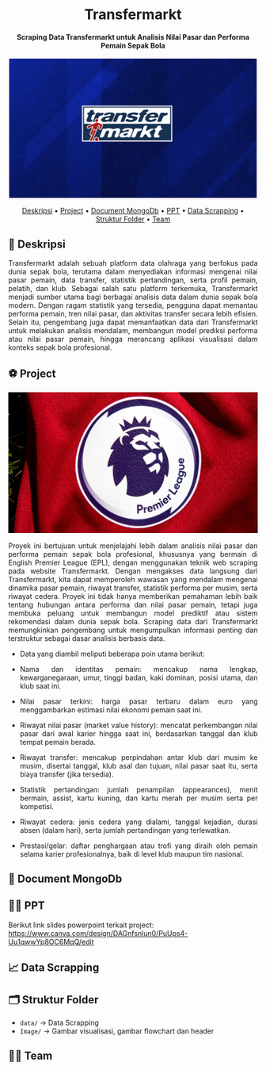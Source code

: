 <div align="center"> 
  
# Transfermarkt
#### Scraping Data Transfermarkt untuk Analisis Nilai Pasar dan Performa Pemain Sepak Bola
</div>

![alt text](https://github.com/maisasalsabila/mds_scrapping/blob/main/images/transfermarkt.png?raw=true)

<p align="center">
  <a href="#-deskripsi">Deskripsi</a> •
  <a href="#-project">Project</a> •
  <a href="#-document-mongodb">Document MongoDb</a> •
  <a href="#-ppt">PPT</a> •
  <a href="#-data-scrapping">Data Scrapping</a> •
  <a href="#-struktur-folder">Struktur Folder</a> •
  <a href="#-team">Team</a> 
</p>

## 📝 Deskripsi
<div align="justify">
Transfermarkt adalah sebuah platform data olahraga yang berfokus pada dunia sepak bola, terutama dalam menyediakan informasi mengenai nilai pasar pemain, data transfer, statistik pertandingan, serta profil pemain, pelatih, dan klub. Sebagai salah satu platform terkemuka, Transfermarkt menjadi sumber utama bagi berbagai analisis data dalam dunia sepak bola modern. Dengan ragam statistik yang tersedia, pengguna dapat memantau performa pemain, tren nilai pasar, dan aktivitas transfer secara lebih efisien. Selain itu, pengembang juga dapat memanfaatkan data dari Transfermarkt untuk melakukan analisis mendalam, membangun model prediksi performa atau nilai pasar pemain, hingga merancang aplikasi visualisasi dalam konteks sepak bola profesional.
</div>

## ⚽️ Project
![alt text](https://github.com/maisasalsabila/mds_scrapping/blob/main/images/Premierleague.jpg?raw=true)

<div align="justify">
Proyek ini bertujuan untuk menjelajahi lebih dalam analisis nilai pasar dan performa pemain sepak bola profesional, khususnya yang bermain di English Premier League (EPL), dengan menggunakan teknik web scraping pada website Transfermarkt. Dengan mengakses data langsung dari Transfermarkt, kita dapat memperoleh wawasan yang mendalam mengenai dinamika pasar pemain, riwayat transfer, statistik performa per musim, serta riwayat cedera. Proyek ini tidak hanya memberikan pemahaman lebih baik tentang hubungan antara performa dan nilai pasar pemain, tetapi juga membuka peluang untuk membangun model prediktif atau sistem rekomendasi dalam dunia sepak bola. Scraping data dari Transfermarkt memungkinkan pengembang untuk mengumpulkan informasi penting dan terstruktur sebagai dasar analisis berbasis data.

- Data yang diambil meliputi beberapa poin utama berikut:

- Nama dan identitas pemain: mencakup nama lengkap, kewarganegaraan, umur, tinggi badan, kaki dominan, posisi utama, dan klub saat ini.

- Nilai pasar terkini: harga pasar terbaru dalam euro yang menggambarkan estimasi nilai ekonomi pemain saat ini.

- Riwayat nilai pasar (market value history): mencatat perkembangan nilai pasar dari awal karier hingga saat ini, berdasarkan tanggal dan klub tempat pemain berada.

- Riwayat transfer: mencakup perpindahan antar klub dari musim ke musim, disertai tanggal, klub asal dan tujuan, nilai pasar saat itu, serta biaya transfer (jika tersedia).

- Statistik pertandingan: jumlah penampilan (appearances), menit bermain, assist, kartu kuning, dan kartu merah per musim serta per kompetisi.

- Riwayat cedera: jenis cedera yang dialami, tanggal kejadian, durasi absen (dalam hari), serta jumlah pertandingan yang terlewatkan.

- Prestasi/gelar: daftar penghargaan atau trofi yang diraih oleh pemain selama karier profesionalnya, baik di level klub maupun tim nasional.
</div>

## 📄 Document MongoDb


## 👨‍💻 PPT

Berikut link slides powerpoint terkait project: 
https://www.canva.com/design/DAGnfsnlun0/PuUps4-Uu1qwwYp8OC6MqQ/edit

## 📈 Data Scrapping


## 🗂️ Struktur Folder
- `data/` → Data Scrapping
- `Image/` → Gambar visualisasi, gambar flowchart dan header

## 👭👬 Team 
